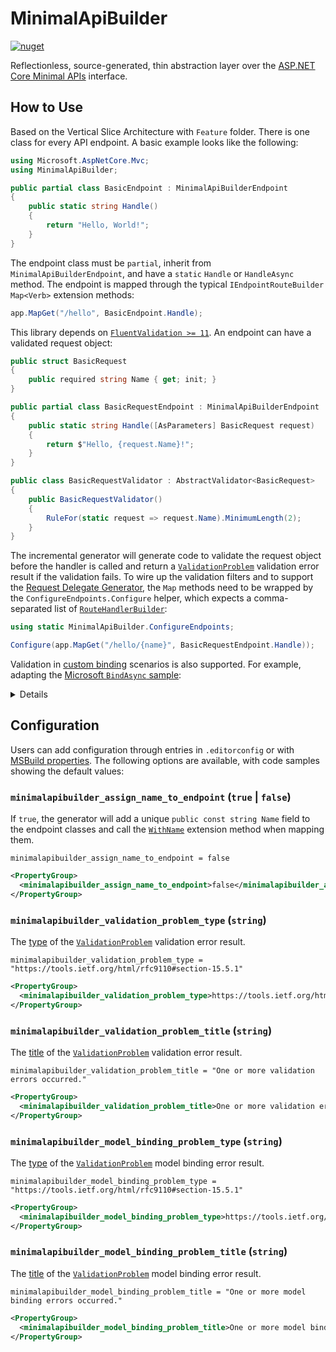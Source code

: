 # MinimalApiBuilder

[![nuget](https://badgen.net/nuget/v/MinimalApiBuilder)](https://www.nuget.org/packages/MinimalApiBuilder)

Reflectionless, source-generated, thin abstraction layer over
the [ASP.NET Core Minimal APIs](https://learn.microsoft.com/en-gb/aspnet/core/fundamentals/minimal-apis/overview)
interface.

## How to Use

Based on the Vertical Slice Architecture with `Feature` folder.
There is one class for every API endpoint. A basic example looks like the following:

```csharp
using Microsoft.AspNetCore.Mvc;
using MinimalApiBuilder;

public partial class BasicEndpoint : MinimalApiBuilderEndpoint
{
    public static string Handle()
    {
        return "Hello, World!";
    }
}
```

The endpoint class must be `partial`, inherit from `MinimalApiBuilderEndpoint`,
and have a `static` `Handle` or `HandleAsync` method.
The endpoint is mapped through the typical `IEndpointRouteBuilder` `Map<Verb>` extension methods:

```csharp
app.MapGet("/hello", BasicEndpoint.Handle);
```

This library depends on [`FluentValidation >= 11`](https://github.com/FluentValidation/FluentValidation). An endpoint can have a validated request object:

```csharp
public struct BasicRequest
{
    public required string Name { get; init; }
}

public partial class BasicRequestEndpoint : MinimalApiBuilderEndpoint
{
    public static string Handle([AsParameters] BasicRequest request)
    {
        return $"Hello, {request.Name}!";
    }
}

public class BasicRequestValidator : AbstractValidator<BasicRequest>
{
    public BasicRequestValidator()
    {
        RuleFor(static request => request.Name).MinimumLength(2);
    }
}
```

The incremental generator will generate code to validate the request object before the handler is called and return a
[`ValidationProblem`](https://learn.microsoft.com/en-us/dotnet/api/microsoft.aspnetcore.http.results.validationproblem)
validation error result if the validation fails. To wire up the validation filters and to support the
[Request Delegate Generator](https://learn.microsoft.com/en-gb/aspnet/core/fundamentals/aot/request-delegate-generator/rdg),
the `Map` methods need to be wrapped by the `ConfigureEndpoints.Configure` helper, which expects a comma-separated list of
[`RouteHandlerBuilder`](https://learn.microsoft.com/en-us/dotnet/api/microsoft.aspnetcore.builder.routehandlerbuilder):

```csharp
using static MinimalApiBuilder.ConfigureEndpoints;

Configure(app.MapGet("/hello/{name}", BasicRequestEndpoint.Handle));
```

Validation in [custom binding](https://learn.microsoft.com/en-gb/aspnet/core/fundamentals/minimal-apis/parameter-binding#custom-binding)
scenarios is also supported. For example, adapting the
[Microsoft `BindAsync` sample](https://learn.microsoft.com/en-gb/aspnet/core/fundamentals/minimal-apis/parameter-binding?view=aspnetcore-8.0#bindasync):

<details>

```csharp
public partial class ProductsEndpoint : MinimalApiBuilderEndpoint
{
    public static string Handle(PagingData pageData)
    {
        return pageData.ToString();
    }
}

public record PagingData(string? SortBy, SortDirection SortDirection, int CurrentPage)
{
    private const string SortByKey = "sortby";
    private const string SortDirectionKey = "sortdir";
    private const string PageKey = "page";

    public static ValueTask<PagingData?> BindAsync(HttpContext httpContext)
    {
        ProductsEndpoint endpoint = httpContext.RequestServices.GetRequiredService<ProductsEndpoint>();

        SortDirection sortDirection = default;
        int page = default;

        if (httpContext.Request.Query.TryGetValue(SortDirectionKey, out StringValues sortDirectionValues))
        {
            if (!Enum.TryParse(sortDirectionValues, ignoreCase: true, out sortDirection))
            {
                endpoint.AddValidationError(SortDirectionKey,
                    "Invalid sort direction. Valid values are 'default', 'asc', or 'desc'.");
            }
        }
        else
        {
            endpoint.AddValidationError(SortDirectionKey, "Missing sort direction.");
        }

        if (httpContext.Request.Query.TryGetValue(PageKey, out StringValues pageValues))
        {
            if (!int.TryParse(pageValues, out page))
            {
                endpoint.AddValidationError(PageKey, "Invalid page number.");
            }
        }
        else
        {
            endpoint.AddValidationError(PageKey, "Missing page number.");
        }

        if (endpoint.HasValidationError)
        {
            return ValueTask.FromResult<PagingData?>(null);
        }

        PagingData result = new(httpContext.Request.Query[SortByKey], sortDirection, page);

        return ValueTask.FromResult<PagingData?>(result);
    }
}

public enum SortDirection
{
    Default,
    Asc,
    Desc
}
```

</details>

## Configuration

Users can add configuration through entries in `.editorconfig` or with
[MSBuild properties](https://learn.microsoft.com/en-us/visualstudio/msbuild/msbuild-properties).
The following options are available, with code samples showing the default values:

### `minimalapibuilder_assign_name_to_endpoint` (`true` | `false`)

If `true`, the generator will add a unique `public const string Name` field to the endpoint classes and call the
[`WithName`](https://learn.microsoft.com/en-us/dotnet/api/microsoft.aspnetcore.builder.routingendpointconventionbuilderextensions.withname)
extension method when mapping them.

```.editorconfig
minimalapibuilder_assign_name_to_endpoint = false
```

```xml
<PropertyGroup>
  <minimalapibuilder_assign_name_to_endpoint>false</minimalapibuilder_assign_name_to_endpoint>
</PropertyGroup>
```

### `minimalapibuilder_validation_problem_type` (`string`)

The [type](https://datatracker.ietf.org/doc/html/rfc7807#section-3.1) of the
[`ValidationProblem`](https://learn.microsoft.com/en-us/dotnet/api/microsoft.aspnetcore.http.results.validationproblem)
validation error result.

```.editorconfig
minimalapibuilder_validation_problem_type = "https://tools.ietf.org/html/rfc9110#section-15.5.1"
```

```xml
<PropertyGroup>
  <minimalapibuilder_validation_problem_type>https://tools.ietf.org/html/rfc9110#section-15.5.1</minimalapibuilder_validation_problem_type>
</PropertyGroup>
```

### `minimalapibuilder_validation_problem_title` (`string`)

The [title]((https://datatracker.ietf.org/doc/html/rfc7807#section-3.1))
of the [`ValidationProblem`](https://learn.microsoft.com/en-us/dotnet/api/microsoft.aspnetcore.http.results.validationproblem)
validation error result.

```.editorconfig
minimalapibuilder_validation_problem_title = "One or more validation errors occurred."
```

```xml
<PropertyGroup>
  <minimalapibuilder_validation_problem_title>One or more validation errors occurred.</minimalapibuilder_validation_problem_title>
</PropertyGroup>
```

### `minimalapibuilder_model_binding_problem_type` (`string`)

The [type]((https://datatracker.ietf.org/doc/html/rfc7807#section-3.1))
of the [`ValidationProblem`](https://learn.microsoft.com/en-us/dotnet/api/microsoft.aspnetcore.http.results.validationproblem)
model binding error result.

```.editorconfig
minimalapibuilder_model_binding_problem_type = "https://tools.ietf.org/html/rfc9110#section-15.5.1"
```

```xml
<PropertyGroup>
  <minimalapibuilder_model_binding_problem_type>https://tools.ietf.org/html/rfc9110#section-15.5.1</minimalapibuilder_model_binding_problem_type>
</PropertyGroup>
```

### `minimalapibuilder_model_binding_problem_title` (`string`)

The [title]((https://datatracker.ietf.org/doc/html/rfc7807#section-3.1))
of the [`ValidationProblem`](https://learn.microsoft.com/en-us/dotnet/api/microsoft.aspnetcore.http.results.validationproblem)
model binding error result.

```.editorconfig
minimalapibuilder_model_binding_problem_title = "One or more model binding errors occurred."
```

```xml
<PropertyGroup>
  <minimalapibuilder_model_binding_problem_title>One or more model binding errors occurred.</minimalapibuilder_model_binding_problem_title>
</PropertyGroup>
```

